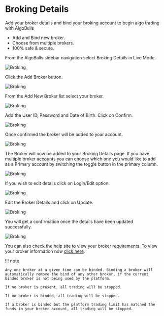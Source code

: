 # Broking Details

Add your broker details and bind your broking account to begin algo trading with AlgoBulls

* Add and Bind new broker.
* Choose from multiple brokers. 
* 100% safe & secure.

From the AlgoBulls sidebar navigation select Broking Details in Live Mode. 

![Broking](imgs/broker1.png)

Click the Add Broker button. 

![Broking](imgs/broker2.png)

From the Add New Broker list select your broker.

![Broking](imgs/broker3.png)

Add the User ID, Password and Date of Birth. Click on Confirm. 

![Broking](imgs/broker4.png)

Once confirmed the broker will be added to your account. 

![Broking](imgs/broker5.png)

The Broker will now be added to your Broking Details page. If you have multiple broker accounts you can choose which one you would like to add as a Primary account by switching the toggle button in the primary column. 

![Broking](imgs/broker6.png)

If you wish to edit details click on Login/Edit option.

![Broking](imgs/broker7.png)

Edit the Broker Details and click on Update. 

![Broking](imgs/broker8.png)

You will get a confirmation once the details have been updated successfully. 

![Broking](imgs/broker9.png)

You can also check the help site to view your broker requirements. To view your broker information now [click here](../member/faq.md). 

!!! note
     
    Any one broker at a given time can be binded. Binding a broker will automatically remove the bind of any other broker, if the current binded broker is not being used by the platform.
    
    If no broker is present, all trading will be stopped.
    
    If no broker is binded, all trading will be stopped.
    
    If a broker is binded but the platform trading limit has matched the funds in your broker account, all trading will be stopped.

